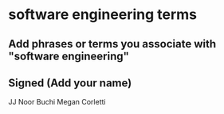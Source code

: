 # software engineering terms

## Add phrases or terms you associate with "software engineering"

## Signed (Add your name)

JJ
Noor Buchi
Megan Corletti
